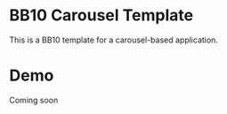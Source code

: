 BB10 Carousel Template
======================

This is a BB10 template for a carousel-based application.

Demo
====
Coming soon
